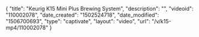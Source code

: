 {
    "title": "Keurig K15 Mini Plus Brewing System",
    "description": "",
    "videoid": "110002078",
    "date_created": "1502524718",
    "date_modified": "1506700693",
    "type": "captivate",
    "layout": "video",
    "url": "\/v\/k15-mp4\/110002078"
}